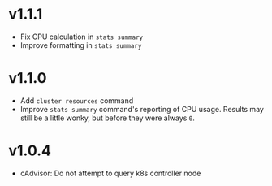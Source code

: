 # v1.1.1

* Fix CPU calculation in `stats summary`
* Improve formatting in `stats summary`

# v1.1.0

* Add `cluster resources` command
* Improve `stats summary` command's reporting of CPU usage.
  Results may still be a little wonky, but before they were always `0`.

# v1.0.4

* cAdvisor: Do not attempt to query k8s controller node